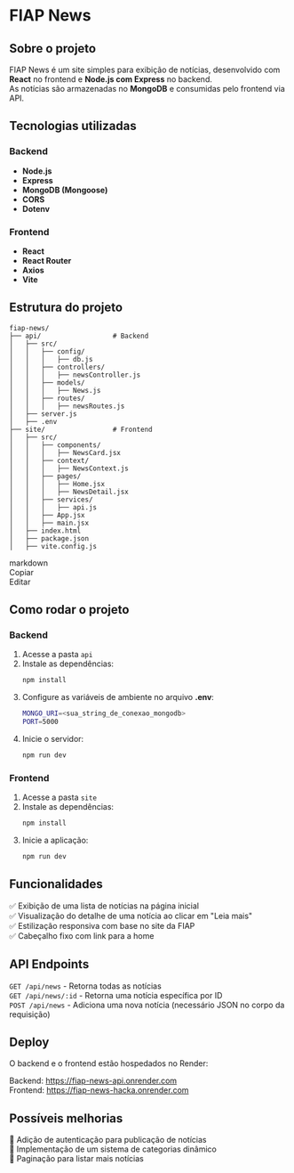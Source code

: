# **FIAP News**

## **Sobre o projeto**
FIAP News é um site simples para exibição de notícias, desenvolvido com **React** no frontend e **Node.js com Express** no backend.  
As notícias são armazenadas no **MongoDB** e consumidas pelo frontend via API.

## **Tecnologias utilizadas**

### **Backend**
- **Node.js**
- **Express**
- **MongoDB (Mongoose)**
- **CORS**
- **Dotenv**

### **Frontend**
- **React**
- **React Router**
- **Axios**
- **Vite**

## **Estrutura do projeto**

```
fiap-news/
├── api/                  # Backend
│   ├── src/
│   │   ├── config/
│   │   │   ├── db.js
│   │   ├── controllers/
│   │   │   ├── newsController.js
│   │   ├── models/
│   │   │   ├── News.js
│   │   ├── routes/
│   │   │   ├── newsRoutes.js
│   ├── server.js
│   ├── .env
├── site/                 # Frontend
│   ├── src/
│   │   ├── components/
│   │   │   ├── NewsCard.jsx
│   │   ├── context/
│   │   │   ├── NewsContext.js
│   │   ├── pages/
│   │   │   ├── Home.jsx
│   │   │   ├── NewsDetail.jsx
│   │   ├── services/
│   │   │   ├── api.js
│   │   ├── App.jsx
│   │   ├── main.jsx
│   ├── index.html
│   ├── package.json
│   ├── vite.config.js
```

markdown  
Copiar  
Editar

## **Como rodar o projeto**

### **Backend**
1. Acesse a pasta `api`  
2. Instale as dependências:
   ```sh
   npm install
   ```
3. Configure as variáveis de ambiente no arquivo **.env**:
   ```sh
   MONGO_URI=<sua_string_de_conexao_mongodb>
   PORT=5000
   ```
4. Inicie o servidor:
   ```sh
   npm run dev
   ```

### **Frontend**
1. Acesse a pasta `site`  
2. Instale as dependências:
   ```sh
   npm install
   ```
3. Inicie a aplicação:
   ```sh
   npm run dev
   ```

## **Funcionalidades**
✅ Exibição de uma lista de notícias na página inicial  
✅ Visualização do detalhe de uma notícia ao clicar em "Leia mais"  
✅ Estilização responsiva com base no site da FIAP  
✅ Cabeçalho fixo com link para a home

## **API Endpoints**
`GET /api/news` - Retorna todas as notícias  
`GET /api/news/:id` - Retorna uma notícia específica por ID  
`POST /api/news` - Adiciona uma nova notícia (necessário JSON no corpo da requisição)

## **Deploy**
O backend e o frontend estão hospedados no Render:

Backend: https://fiap-news-api.onrender.com  
Frontend: https://fiap-news-hacka.onrender.com

## **Possíveis melhorias**
🔹 Adição de autenticação para publicação de notícias  
🔹 Implementação de um sistema de categorias dinâmico  
🔹 Paginação para listar mais notícias

